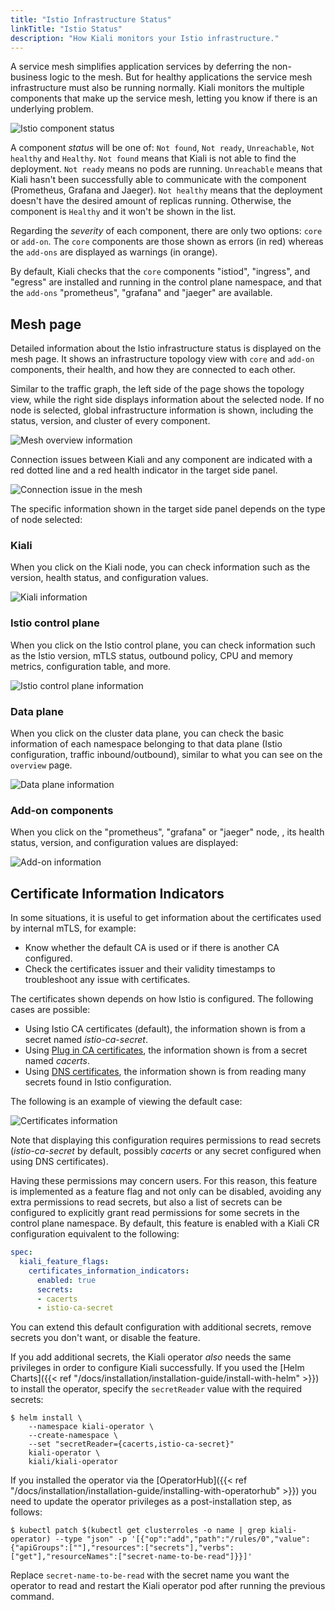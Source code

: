 ```yaml
---
title: "Istio Infrastructure Status"
linkTitle: "Istio Status"
description: "How Kiali monitors your Istio infrastructure."
---
```


A service mesh simplifies application services by deferring the non-business logic to the mesh. But for healthy applications the service mesh infrastructure must also be running normally.  Kiali monitors the multiple components that make up the service mesh, letting you know if there is an underlying problem.

![Istio component status](/images/documentation/features/istio-status-masthead.png "Istio component status")

A component *status* will be one of: `Not found`, `Not ready`, `Unreachable`, `Not healthy` and `Healthy`. `Not found` means that Kiali is not able to find the deployment. `Not ready` means no pods are running.  `Unreachable` means that Kiali hasn't been successfully able to communicate with the component (Prometheus, Grafana and Jaeger). `Not healthy` means that the deployment doesn't have the desired amount of replicas running. Otherwise, the component is `Healthy` and it won't be shown in the list.

Regarding the *severity* of each component, there are only two options: `core` or `add-on`. The `core` components are those shown as errors (in red) whereas the `add-ons` are displayed as warnings (in orange).

By default, Kiali checks that the `core` components "istiod", "ingress", and "egress" are installed and running in the control plane namespace, and that the `add-ons` "prometheus", "grafana" and "jaeger" are available.

## Mesh page

Detailed information about the Istio infrastructure status is displayed on the mesh page. It shows an infrastructure topology view with `core` and `add-on` components, their health, and how they are connected to each other.

Similar to the traffic graph, the left side of the page shows the topology view, while the right side displays information about the selected node. If no node is selected, global infrastructure information is shown, including the status, version, and cluster of every component.

![Mesh overview information](/images/documentation/features/istio-status-mesh-overview.png "Mesh overview information")

Connection issues between Kiali and any component are indicated with a red dotted line and a red health indicator in the target side panel.

![Connection issue in the mesh](/images/documentation/features/istio-status-mesh-failure.png "Connection issue in the mesh")

The specific information shown in the target side panel depends on the type of node selected:

### Kiali

When you click on the Kiali node, you can check information such as the version, health status, and configuration values.

![Kiali information](/images/documentation/features/istio-status-mesh-kiali.png "Kiali information")

### Istio control plane

When you click on the Istio control plane, you can check information such as the Istio version, mTLS status, outbound policy, CPU and memory metrics, configuration table, and more.

![Istio control plane information](/images/documentation/features/istio-status-mesh-data-plane.png "Istio control plane information")

### Data plane

When you click on the cluster data plane, you can check the basic information of each namespace belonging to that data plane (Istio configuration, traffic inbound/outbound), similar to what you can see on the `overview` page.

![Data plane information](/images/documentation/features/istio-status-mesh-data-plane.png "Data plane information")

### Add-on components

When you click on the "prometheus", "grafana" or "jaeger" node, , its health status, version, and configuration values are displayed:

![Add-on information](/images/documentation/features/istio-status-mesh-add-on.png "Add-on information")

## Certificate Information Indicators

In some situations, it is useful to get information about the certificates used by internal mTLS, for example:

* Know whether the default CA is used or if there is another CA configured.
* Check the certificates issuer and their validity timestamps to troubleshoot any issue with certificates.

The certificates shown depends on how Istio is configured. The following cases are possible:

* Using Istio CA certificates (default), the information shown is from a secret named *istio-ca-secret*.
* Using [Plug in CA certificates](https://istio.io/latest/docs/tasks/security/cert-management/plugin-ca-cert/), the information shown is from a secret named *cacerts*.
* Using [DNS certificates](https://istio.io/latest/docs/ops/integrations/certmanager/), the information shown is from reading many secrets found in Istio configuration.

The following is an example of viewing the default case:

![Certificates information](/images/documentation/features/istio-status-certificate-info-indicators.png "Certificates information")

Note that displaying this configuration requires permissions to read secrets (*istio-ca-secret* by default, possibly *cacerts* or any secret configured when using DNS certificates).

Having these permissions may concern users. For this reason, this feature is implemented as a feature flag and not only can be disabled, avoiding any extra permissions to read secrets, but also a list of secrets can be configured to explicitly grant read permissions for some secrets in the control plane namespace. By default, this feature is enabled with a Kiali CR configuration equivalent to the following:

```yaml
spec:
  kiali_feature_flags:
    certificates_information_indicators:
      enabled: true
      secrets:
      - cacerts
      - istio-ca-secret
```

You can extend this default configuration with additional secrets, remove secrets you don't want, or disable the feature.

If you add additional secrets, the Kiali operator _also_ needs the same privileges in order to configure Kiali successfully. If you used the [Helm Charts]({{< ref "/docs/installation/installation-guide/install-with-helm" >}}) to install the operator, specify the `secretReader` value with the required secrets:

```
$ helm install \
    --namespace kiali-operator \
    --create-namespace \
    --set "secretReader={cacerts,istio-ca-secret}"
    kiali-operator \
    kiali/kiali-operator
```

If you installed the operator via the [OperatorHub]({{< ref "/docs/installation/installation-guide/installing-with-operatorhub" >}}) you need to update the operator privileges as a post-installation step, as follows:

```
$ kubectl patch $(kubectl get clusterroles -o name | grep kiali-operator) --type "json" -p '[{"op":"add","path":"/rules/0","value":{"apiGroups":[""],"resources":["secrets"],"verbs":["get"],"resourceNames":["secret-name-to-be-read"]}}]'
```

Replace `secret-name-to-be-read` with the secret name you want the operator to read and restart the Kiali operator pod after running the previous command.
